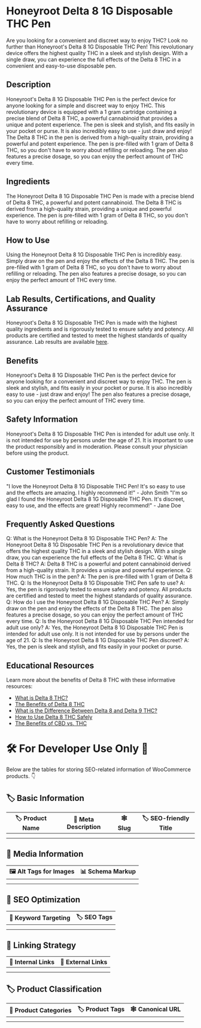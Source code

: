 # Honeyroot Delta 8 1G Disposable THC Pen
Are you looking for a convenient and discreet way to enjoy THC? Look no further than Honeyroot's Delta 8 1G Disposable THC Pen! This revolutionary device offers the highest quality THC in a sleek and stylish design. With a single draw, you can experience the full effects of the Delta 8 THC in a convenient and easy-to-use disposable pen.
## Description
Honeyroot's Delta 8 1G Disposable THC Pen is the perfect device for anyone looking for a simple and discreet way to enjoy THC. This revolutionary device is equipped with a 1 gram cartridge containing a precise blend of Delta 8 THC, a powerful cannabinoid that provides a unique and potent experience. The pen is sleek and stylish, and fits easily in your pocket or purse. It is also incredibly easy to use - just draw and enjoy!
The Delta 8 THC in the pen is derived from a high-quality strain, providing a powerful and potent experience. The pen is pre-filled with 1 gram of Delta 8 THC, so you don't have to worry about refilling or reloading. The pen also features a precise dosage, so you can enjoy the perfect amount of THC every time.
## Ingredients
The Honeyroot Delta 8 1G Disposable THC Pen is made with a precise blend of Delta 8 THC, a powerful and potent cannabinoid. The Delta 8 THC is derived from a high-quality strain, providing a unique and powerful experience. The pen is pre-filled with 1 gram of Delta 8 THC, so you don't have to worry about refilling or reloading.
## How to Use
Using the Honeyroot Delta 8 1G Disposable THC Pen is incredibly easy. Simply draw on the pen and enjoy the effects of the Delta 8 THC. The pen is pre-filled with 1 gram of Delta 8 THC, so you don't have to worry about refilling or reloading. The pen also features a precise dosage, so you can enjoy the perfect amount of THC every time.
## Lab Results, Certifications, and Quality Assurance
Honeyroot's Delta 8 1G Disposable THC Pen is made with the highest quality ingredients and is rigorously tested to ensure safety and potency. All products are certified and tested to meet the highest standards of quality assurance. Lab results are available [here](URL).
## Benefits
Honeyroot's Delta 8 1G Disposable THC Pen is the perfect device for anyone looking for a convenient and discreet way to enjoy THC. The pen is sleek and stylish, and fits easily in your pocket or purse. It is also incredibly easy to use - just draw and enjoy! The pen also features a precise dosage, so you can enjoy the perfect amount of THC every time.
## Safety Information
Honeyroot's Delta 8 1G Disposable THC Pen is intended for adult use only. It is not intended for use by persons under the age of 21. It is important to use the product responsibly and in moderation. Please consult your physician before using the product.
## Customer Testimonials
"I love the Honeyroot Delta 8 1G Disposable THC Pen! It's so easy to use and the effects are amazing. I highly recommend it!" - John Smith 
"I'm so glad I found the Honeyroot Delta 8 1G Disposable THC Pen. It's discreet, easy to use, and the effects are great! Highly recommend!" - Jane Doe 
## Frequently Asked Questions
Q: What is the Honeyroot Delta 8 1G Disposable THC Pen?
A: The Honeyroot Delta 8 1G Disposable THC Pen is a revolutionary device that offers the highest quality THC in a sleek and stylish design. With a single draw, you can experience the full effects of the Delta 8 THC.
Q: What is Delta 8 THC?
A: Delta 8 THC is a powerful and potent cannabinoid derived from a high-quality strain. It provides a unique and powerful experience.
Q: How much THC is in the pen?
A: The pen is pre-filled with 1 gram of Delta 8 THC.
Q: Is the Honeyroot Delta 8 1G Disposable THC Pen safe to use?
A: Yes, the pen is rigorously tested to ensure safety and potency. All products are certified and tested to meet the highest standards of quality assurance.
Q: How do I use the Honeyroot Delta 8 1G Disposable THC Pen?
A: Simply draw on the pen and enjoy the effects of the Delta 8 THC. The pen also features a precise dosage, so you can enjoy the perfect amount of THC every time.
Q: Is the Honeyroot Delta 8 1G Disposable THC Pen intended for adult use only?
A: Yes, the Honeyroot Delta 8 1G Disposable THC Pen is intended for adult use only. It is not intended for use by persons under the age of 21.
Q: Is the Honeyroot Delta 8 1G Disposable THC Pen discreet?
A: Yes, the pen is sleek and stylish, and fits easily in your pocket or purse.
## Educational Resources
Learn more about the benefits of Delta 8 THC with these informative resources:
- [What is Delta 8 THC?](URL)
- [The Benefits of Delta 8 THC](URL)
- [What is the Difference Between Delta 8 and Delta 9 THC?](URL)
- [How to Use Delta 8 THC Safely](URL)
- [The Benefits of CBD vs. THC](URL)
# 🛠️ For Developer Use Only 🔐

Below are the tables for storing SEO-related information of WooCommerce products. 👇

## 🏷️ Basic Information 

| 🏷️ Product Name | 📝 Meta Description | 🕸️ Slug | 🏷️ SEO-friendly Title |
| -------------- | ------------------ | ------ | ---------------------- |
|                |                    |        |                        |
|                |                    |        |                        |

## 📸 Media Information

| 🖼️ Alt Tags for Images | 📊 Schema Markup |
| --------------------- | --------------- |
|                       |                 |
|                       |                 |

## 🔎 SEO Optimization

| 🎯 Keyword Targeting | 🏷️ SEO Tags |
| ------------------- | ---------- |
|                     |            |
|                     |            |

## 🔗 Linking Strategy 

| 🔗 Internal Links | 🔗 External Links |
| ---------------- | ---------------- |
|                  |                  |
|                  |                  |

## 🏷️ Product Classification 

| 📂 Product Categories | 🏷️ Product Tags | 🕸️ Canonical URL |
| ------------------ | ------------ | ------------- |
|                    |              |               |
|                    |              |               |
